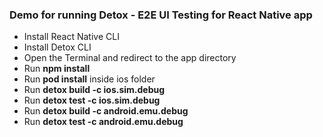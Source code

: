 ### Demo for running Detox - E2E UI Testing for React Native app

- Install React Native CLI
- Install Detox CLI
- Open the Terminal and redirect to the app directory 
- Run **npm install**
- Run **pod install** inside ios folder
- Run **detox build -c ios.sim.debug**
- Run **detox test -c ios.sim.debug**
- Run **detox build -c android.emu.debug**
- Run **detox test -c android.emu.debug**

